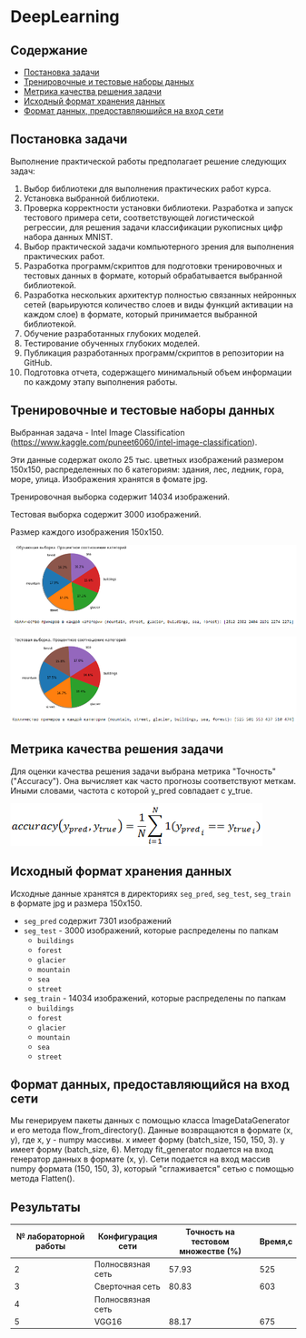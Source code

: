 # DeepLearning

## Содержание
* [Постановка задачи](#Постановка-задачи)
* [Тренировочные и тестовые наборы данных](#Тренировочные-и-тестовые-наборы-данных)
* [Метрика качества решения задачи](#Метрика-качества-решения-задачи)
* [Исходный формат хранения данных](#Исходный-формат-хранения-данных)
* [Формат данных, предоставляющийся на вход сети](#Формат-данных,-предоставляющиеся-на-вход-сети)

## Постановка задачи
Выполнение практической работы предполагает решение следующих задач:
1. Выбор библиотеки для выполнения практических работ курса.
2. Установка выбранной библиотеки.
3. Проверка корректности установки библиотеки. Разработка и запуск тестового примера сети,
соответствующей логистической регрессии, для решения задачи классификации рукописных
цифр набора данных MNIST.
4. Выбор практической задачи компьютерного зрения для выполнения практических работ.
5. Разработка программ/скриптов для подготовки тренировочных и тестовых данных в формате,
который обрабатывается выбранной библиотекой.
6. Разработка нескольких архитектур полностью связанных нейронных сетей (варьируются
количество слоев и виды функций активации на каждом слое) в формате, который принимается
выбранной библиотекой.
7. Обучение разработанных глубоких моделей.
8. Тестирование обученных глубоких моделей.
9. Публикация разработанных программ/скриптов в репозитории на GitHub.
10. Подготовка отчета, содержащего минимальный объем информации по каждому этапу
выполнения работы.
## Тренировочные и тестовые наборы данных
Выбранная задача - Intel Image Classification (https://www.kaggle.com/puneet6060/intel-image-classification).

Эти данные содержат около 25 тыс. цветных изображений размером 150x150, распределенных по 6 категориям: здания, лес, ледник, гора, море, улица. Изображения хранятся в фомате jpg.

Тренировочная выборка содержит 14034 изображений.

Тестовая выборка содержит 3000 изображений.

Размер каждого изображения 150x150.

![inf_train_data](lab2/img/inf_train_data.png)

![inf_test_data](lab2/img/inf_test_data.png)
## Метрика качества решения задачи
Для оценки качества решения задачи выбрана метрика "Точность"("Accuracy"). Она вычисляет как часто прогнозы соответствуют меткам. Иными словами, частота с которой y_pred совпадает с y_true.

![accuracy](lab2/img/accuracy.png)
## Исходный формат хранения данных
Исходные данные хранятся в директориях `seg_pred`, `seg_test`, `seg_train` в формате jpg и размера 150x150.
- `seg_pred` содержит 7301 изображений
- `seg_test` - 3000 изображений, которые распределены по папкам
   - `buildings`
   - `forest`
   - `glacier`
   - `mountain`
   - `sea`
   - `street`
- `seg_train` - 14034 изображений, которые распределены по папкам
   - `buildings`
   - `forest`
   - `glacier`
   - `mountain`
   - `sea`
   - `street`
## Формат данных, предоставляющийся на вход сети
Мы генерируем пакеты данных с помощью класса ImageDataGenerator и его метода flow_from_directory(). 
Данные возвращаются в формате (x, y), где x, y - numpy массивы. 
x имеет форму (batch_size, 150, 150, 3).
y имеет форму (batch_size, 6).
Методу fit_generator подается на вход генератор данных в формате (x, y).
Сети подается на вход массив numpy формата (150, 150, 3), который "сглаживается" сетью с помощью метода Flatten().
## Результаты

|№ лабораторной работы|Конфигурация сети|Точность на тестовом множестве (%)|Время,с|
|--|--|--|--|
|2|Полносвязная сеть|57.93|525|
|3|Сверточная сеть|80.83|603|
|4|Полносвязная сеть| | |
|5|VGG16|88.17|675|
